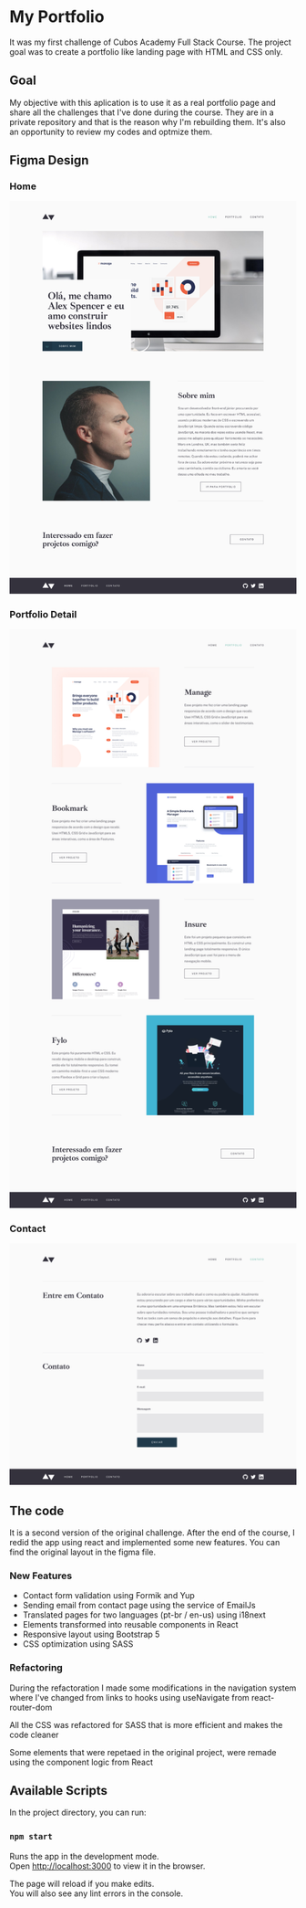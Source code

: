 # My Portfolio
It was my first challenge of Cubos Academy Full Stack Course. The project goal was to create a portfolio like landing page with HTML and CSS only.

## Goal
My objective with this aplication is to use it as a real portfolio page and share all the challenges that I've done during the course. They are in a private repository and that is the reason why I'm rebuilding them. It's also an opportunity to review my codes and optmize them.

## Figma Design

### Home
![Home page template in Figma](figmaHome.jpg)
### Portfolio Detail
![Portfolio Detail page template in Figma](figmaPortfolio.jpg)  
### Contact
![Contact page template in Figma](figmaContact.jpg)  

## The code
It is a second version of the original challenge. After the end of the course, I redid the app using react and implemented some new features. You can find the original layout in the figma file.

### New Features

- Contact form validation using Formik and Yup
- Sending email from contact page using the service of EmailJs
- Translated pages for two languages (pt-br / en-us) using i18next
- Elements transformed into reusable components in React
- Responsive layout using Bootstrap 5
- CSS optimization using SASS

### Refactoring

During the refactoration I made some modifications in the navigation system where I've changed from <a> links to hooks using useNavigate from react-router-dom

All the CSS was refactored for SASS that is more efficient and makes the code cleaner
  
Some elements that were repetaed in the original project, were remade using the component logic from React

## Available Scripts

In the project directory, you can run:

### `npm start`

Runs the app in the development mode.\
Open [http://localhost:3000](http://localhost:3000) to view it in the browser.

The page will reload if you make edits.\
You will also see any lint errors in the console.
